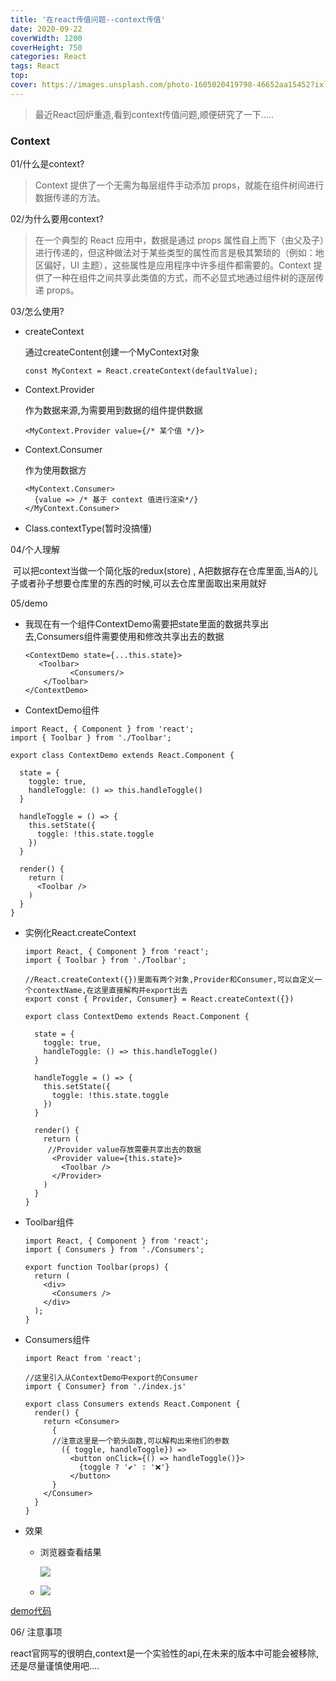 ```yaml
---
title: '在react传值问题--context传值'
date: 2020-09-22
coverWidth: 1200
coverHeight: 750
categories: React
tags: React
top:
cover: https://images.unsplash.com/photo-1605020419798-46652aa15452?ixlib=rb-1.2.1&ixid=eyJhcHBfaWQiOjEyMDd9&auto=format&fit=crop&w=2100&q=80
---
```


> 最近React回炉重造,看到context传值问题,顺便研究了一下.....

<!--more-->

### Context

01/什么是context?

> Context 提供了一个无需为每层组件手动添加 props，就能在组件树间进行数据传递的方法。

02/为什么要用context?

> 在一个典型的 React 应用中，数据是通过 props 属性自上而下（由父及子）进行传递的，但这种做法对于某些类型的属性而言是极其繁琐的（例如：地区偏好，UI 主题），这些属性是应用程序中许多组件都需要的。Context 提供了一种在组件之间共享此类值的方式，而不必显式地通过组件树的逐层传递 props。

03/怎么使用?

- createContext

  通过createContent创建一个MyContext对象

  ```
  const MyContext = React.createContext(defaultValue);
  ```

- Context.Provider

  作为数据来源,为需要用到数据的组件提供数据

  ```
  <MyContext.Provider value={/* 某个值 */}>
  ```

- Context.Consumer

  作为使用数据方

  ```
  <MyContext.Consumer>
    {value => /* 基于 context 值进行渲染*/}
  </MyContext.Consumer>
  ```

- Class.contextType(暂时没搞懂)

04/个人理解

​	可以把context当做一个简化版的redux(store) , A把数据存在仓库里面,当A的儿子或者孙子想要仓库里的东西的时候,可以去仓库里面取出来用就好

05/demo

- 我现在有一个组件ContextDemo需要把state里面的数据共享出去,Consumers组件需要使用和修改共享出去的数据

  ```
  <ContextDemo state={...this.state}>
     <Toolbar>
     		<Consumers/>
      </Toolbar>
  </ContextDemo>
  ```
  
-	ContextDemo组件

  ```
  import React, { Component } from 'react';
  import { Toolbar } from './Toolbar';
  
  export class ContextDemo extends React.Component {
  
    state = {
      toggle: true,
      handleToggle: () => this.handleToggle()
    }
  
    handleToggle = () => {
      this.setState({
        toggle: !this.state.toggle
      })
    }
  
    render() {
      return (
        <Toolbar />
      )
    }
  }
  ```

- 实例化React.createContext

  ```
  import React, { Component } from 'react';
  import { Toolbar } from './Toolbar';
  
  //React.createContext({})里面有两个对象,Provider和Consumer,可以自定义一个contextName,在这里直接解构并export出去
  export const { Provider, Consumer} = React.createContext({})
  
  export class ContextDemo extends React.Component {
  
    state = {
      toggle: true,
      handleToggle: () => this.handleToggle()
    }
  
    handleToggle = () => {
      this.setState({
        toggle: !this.state.toggle
      })
    }
  
    render() {
      return (
       //Provider value存放需要共享出去的数据
        <Provider value={this.state}>
          <Toolbar />
        </Provider>
      )
    }
  }
  ```

- Toolbar组件

  ```
  import React, { Component } from 'react';
  import { Consumers } from './Consumers';
  
  export function Toolbar(props) {
    return (
      <div>
        <Consumers />
      </div>
    );
  }
  ```

- Consumers组件

  ```
  import React from 'react';
  
  //这里引入从ContextDemo中export的Consumer
  import { Consumer} from './index.js' 
  
  export class Consumers extends React.Component {
    render() {
      return <Consumer>
        {
        //注意这里是一个箭头函数,可以解构出来他们的参数
          ({ toggle, handleToggle}) =>
            <button onClick={() => handleToggle()}>
              {toggle ? '✔' : '❌'}
            </button>
        }
      </Consumer>
    }
  }
  ```

- 效果

  - 浏览器查看结果

    ![](https://s1.ax1x.com/2020/11/11/Bjs5X4.png)

  - ![](https://s1.ax1x.com/2020/11/11/BjsLh6.gif)

[demo代码](https://github.com/JuntengMa/react_demo_js)

06/ 注意事项

react官网写的很明白,context是一个实验性的api,在未来的版本中可能会被移除,还是尽量谨慎使用吧....



